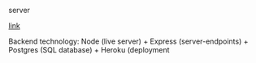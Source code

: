 server

[link](https://andrew-movie-app.herokuapp.com/)

Backend technology:
Node (live server) + Express (server-endpoints) + Postgres (SQL database) + Heroku (deployment

